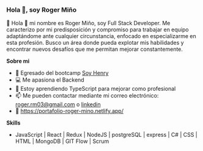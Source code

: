 ### Hola 👋, soy Roger Miño

📢 Hola 👋 mi nombre es Roger Miño, soy Full Stack Developer. Me caracterizo por mi 
predisposición y compromiso para trabajar en equipo adaptándome ante cualquier circunstancia, enfocado en especializarme en esta profesión.
Busco un área donde pueda explotar mis habilidades y encontrar nuevos desafíos que me permitan mejorar constantemente.

**Sobre mi**

- 🚀 Egresado del bootcamp <a href="soyhenry.com">Soy Henry</a>
- 💻 Me apasiona el Backend
- 🌱 Estoy aprendiendo TypeScript para mejorar como profesional
- 📫 Me pueden contactar mediante mi correo electrónico: roger.rm03@gmail.com o <a href="https://www.linkedin.com/in/roger-mi%C3%B1o-a36813219/" target="_blank">linkedin</a> 
- 💼 https://portafolio-roger-mino.netlify.app/

**Skills**
- JavaScript | React | Redux | NodeJS | postgreSQL | express | C# | CSS | HTML | MongoDB | GIT Flow | Scrum
